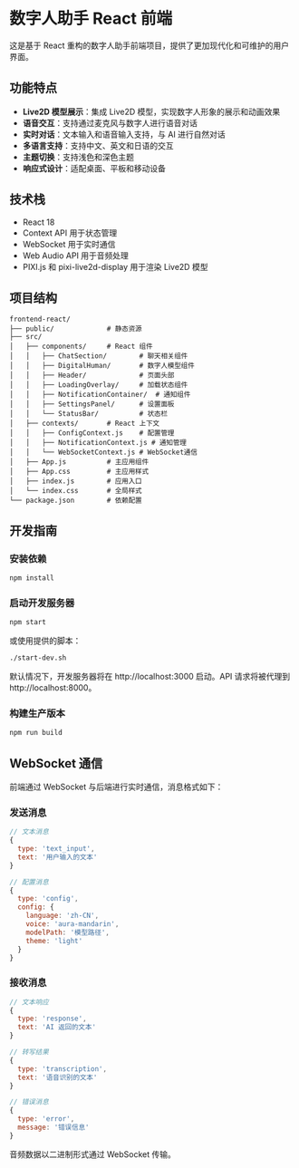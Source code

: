 # 数字人助手 React 前端

这是基于 React 重构的数字人助手前端项目，提供了更加现代化和可维护的用户界面。

## 功能特点

- **Live2D 模型展示**：集成 Live2D 模型，实现数字人形象的展示和动画效果
- **语音交互**：支持通过麦克风与数字人进行语音对话
- **实时对话**：文本输入和语音输入支持，与 AI 进行自然对话
- **多语言支持**：支持中文、英文和日语的交互
- **主题切换**：支持浅色和深色主题
- **响应式设计**：适配桌面、平板和移动设备

## 技术栈

- React 18
- Context API 用于状态管理
- WebSocket 用于实时通信
- Web Audio API 用于音频处理
- PIXI.js 和 pixi-live2d-display 用于渲染 Live2D 模型

## 项目结构

```
frontend-react/
├── public/             # 静态资源
├── src/
│   ├── components/     # React 组件
│   │   ├── ChatSection/        # 聊天相关组件
│   │   ├── DigitalHuman/       # 数字人模型组件
│   │   ├── Header/             # 页面头部
│   │   ├── LoadingOverlay/     # 加载状态组件
│   │   ├── NotificationContainer/  # 通知组件
│   │   ├── SettingsPanel/      # 设置面板
│   │   └── StatusBar/          # 状态栏
│   ├── contexts/       # React 上下文
│   │   ├── ConfigContext.js    # 配置管理
│   │   ├── NotificationContext.js # 通知管理
│   │   └── WebSocketContext.js # WebSocket通信
│   ├── App.js          # 主应用组件
│   ├── App.css         # 主应用样式
│   ├── index.js        # 应用入口
│   └── index.css       # 全局样式
└── package.json        # 依赖配置
```

## 开发指南

### 安装依赖

```bash
npm install
```

### 启动开发服务器

```bash
npm start
```
或使用提供的脚本：
```bash
./start-dev.sh
```

默认情况下，开发服务器将在 http://localhost:3000 启动。API 请求将被代理到 http://localhost:8000。

### 构建生产版本

```bash
npm run build
```

## WebSocket 通信

前端通过 WebSocket 与后端进行实时通信，消息格式如下：

### 发送消息
```javascript
// 文本消息
{
  type: 'text_input',
  text: '用户输入的文本'
}

// 配置消息
{
  type: 'config',
  config: {
    language: 'zh-CN',
    voice: 'aura-mandarin',
    modelPath: '模型路径',
    theme: 'light'
  }
}
```

### 接收消息
```javascript
// 文本响应
{
  type: 'response',
  text: 'AI 返回的文本'
}

// 转写结果
{
  type: 'transcription',
  text: '语音识别的文本'
}

// 错误消息
{
  type: 'error',
  message: '错误信息'
}
```

音频数据以二进制形式通过 WebSocket 传输。
